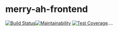 # merry-ah-frontend

[![Build Status](https://travis-ci.org/andela/merry-ah-frontend.svg?branch=staging)](https://travis-ci.org/andela/merry-ah-frontend)[![Maintainability](https://api.codeclimate.com/v1/badges/b5fd02f2e11d98a75a5a/maintainability?branch=staging)](https://codeclimate.com/github/andela/merry-ah-frontend/maintainability?branch=staging) [![Test Coverage](https://api.codeclimate.com/v1/badges/b5fd02f2e11d98a75a5a/test_coverage?branch=staging)](https://codeclimate.com/github/andela/merry-ah-frontend/test_coverage?branch=staging)....
